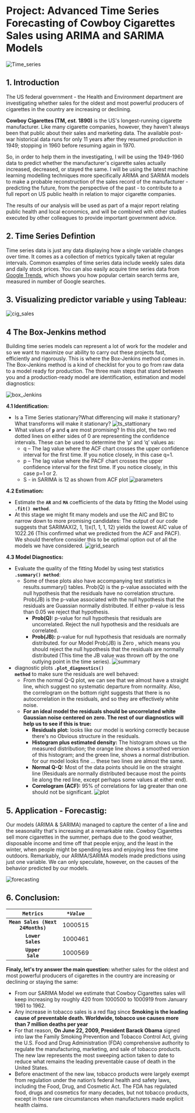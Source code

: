 # Project: Advanced Time Series Forecasting of Cowboy Cigarettes Sales using ARIMA and SARIMA Models

![Time_series](https://user-images.githubusercontent.com/67468718/110270113-fd289e00-7f79-11eb-80aa-13e656231036.JPG)

## 1. Introduction

The US federal government - the Health and Environment department are investigating whether sales for the oldest and most powerful producers of cigarettes in the country are increasing or declining. 

**Cowboy Cigarettes (TM, *est.* 1890)** is the US's longest-running cigarette manufacturer. Like many cigarette companies, however, they haven't always been that public about their sales and marketing data. The available post-war historical data runs for only 11 years after they resumed production in 1949; stopping in 1960 before resuming again in 1970. 

So, in order to help them in the investigating, I will be using the 1949-1960 data to predict whether the manufacturer's cigarette sales actually increased, decreased, or stayed the same. I will be using the latest machine learning modelling techniques more specifically ARIMA and SARIMA models to make a probable reconstruction of the sales record of the manufacturer - predicting the future, from the perspective of the past - to contribute to a full report on US public health in relation to major cigarette companies. 

The results of our analysis will be used as part of a major report relating public health and local economics, and will be combined with other studies executed by other colleagues to provide important government advice.  

## 2. Time Series Defintion

Time series data is just any data displaying how a single variable changes over time. It comes as a collection of metrics typically taken at regular intervals. Common examples of time series data include weekly sales data and daily stock prices. You can also easily acquire time series data from [Google Trends](https://trends.google.com/trends/?geo=US), which shows you how popular certain search terms are, measured in number of Google searches. 

## 3. Visualizing predictor variable <code>**y**</code> using **Tableau**:


![cig_sales](https://user-images.githubusercontent.com/67468718/110266605-0104f200-7f73-11eb-9503-4f649935cdef.JPG)

## 4 The Box-Jenkins method

Building time series models can represent a lot of work for the modeler and so we want to maximize our ability to carry out these projects fast, efficiently and rigorously. This is where the Box-Jenkins method comes in. The Box-Jenkins method is a kind of checklist for you to go from raw data to a model ready for production. The three main steps that stand between you and a production-ready model are identification, estimation and model diagnostics:

![box_Jenkins](https://user-images.githubusercontent.com/67468718/110121273-0a277080-7d73-11eb-8315-f8b8eca62ad5.JPG)

**4.1 Identification:**
  * Is a Time Series stationary?What differencing will make it stationary?What transforms will make it stationary?
  ![ts_stattionary](https://user-images.githubusercontent.com/67468718/110271196-60b3cb00-7f7c-11eb-87e8-14a6e184564f.JPG)
  * What values of <code>**p**</code> and <code>**q**</code> are most promising?
    In this plot, the two red dotted lines on either sides of 0 are representing the confidence intervals. These can be used to determine the ‘p’ and ‘q’ values as:
      * q – The lag value where the ACF chart crosses the upper confidence interval for the first time. If you notice closely, in this case q=1.
      * p – The lag value where the PACF chart crosses the upper confidence interval for the first time. If you notice closely, in this case p=1 or 2.
      * S - in SARIMA is 12 as shown from ACF plot
  ![parameters](https://user-images.githubusercontent.com/67468718/110271205-61e4f800-7f7c-11eb-996d-3e518be84bda.JPG)
 
   
**4.2 Estimation:**
 * Estimate the <code>**AR**</code> and <code>**MA**</code> coefficients of the data by fitting the Model using <code>**.fit() method**</code>.
 * At this stage we might fit many models and use the AIC and BIC to narrow down to more promising candidates: The output of our code suggests that SARIMAX(2, 1, 1)x(1, 1, 1, 12) yields the lowest AIC value of 1022.26 (This confirmed what we predicted from the ACF and PACF). We should therefore consider this to be optimal option out of all the models we have considered.
 ![grid_search](https://user-images.githubusercontent.com/67468718/110271204-614c6180-7f7c-11eb-9c34-0809b93e1564.JPG)
 
**4.3 Model Diagnostics:** 
 * Evaluate the quality of the fitting Model by using test statistics <code>**.summary() method**</code>:
   * Some of these plots also have accompanying test statistics in results.summary() tables. Prob(Q) is the p-value associated with the null hypothesis that the residuals have no correlation structure. Prob(JB) is the p-value associated with the null hypothesis that the residuals are Guassian normally distributed. If either p-value is less than 0.05 we reject that hypothesis.
     * **Prob(Q):** p-value for null hypothesis that residuals are uncorrelated. Reject the null hypothesis and the residuals are correlated.
     * **Prob(JB):** p-value for null hypothesis that residuals are normally distributed. for our Model Prob(JB) is Zero , which means you should reject the null hypothesis that the residuals are normally distributed (This time the JB value was thrown off by the one outlying point in the time series).
 ![summary](https://user-images.githubusercontent.com/67468718/110271209-61e4f800-7f7c-11eb-8cdd-95e8d6dca6dc.JPG)
 * diagnostic plots <code>**.plot_diagnostics() method**</code> to make sure the residuals are well behaved:
   * From the normal Q-Q plot, we can see that we almost have a straight line, which suggest no systematic departure from normality. Also, the correlogram on the bottom right suggests that there is no autocorrelation in the residuals, and so they are effectively white noise.
   * **For an ideal model the residuals should be uncorrelated white Gaussian noise centered on zero. The rest of our diagnostics will help us to see if this is true:**
     * **Residuals plot:** looks like our model is working correctly because there's no Obvious structure in the residuals.
     * **Histogram plus estimated density:** The histogram shows us the measured distribution; the orange line shows a smoothed version of this histogram; and the green line, shows a normal distribution. for our model looks fine ... these two lines are almost the same.
     * **Normal Q-Q:** Most of the data points should lie on the straight line (Residuals are normally distributed because most the points lie along the red line, except perhaps some values at either end).
     * **Correlogram (ACF):** 95% of correlations for lag greater than one should not be significant.
 ![plot](https://user-images.githubusercontent.com/67468718/110271207-61e4f800-7f7c-11eb-94ca-cad40a304d71.JPG)

## 5. Application - Forecastig: 

Our models (ARIMA & SARIMA) managed to capture the center of a line and the seasonality that's increasing at a remarkable rate. Cowboy Cigarettes sell more cigarettes in the summer, perhaps due to the good weather, disposable income and time off that people enjoy, and the least in the winter, when people might be spending less and enjoying less free time outdoors. 
Remarkably, our ARIMA/SARIMA models made predictions using just one variable. We can only speculate, however, on the causes of the behavior predicted by our models.

![forecasting](https://user-images.githubusercontent.com/67468718/110271202-614c6180-7f7c-11eb-8f8b-d422df729938.JPG)

## 6. Conclusion:

| <code>**Metrics**</code>| <code>**Value*</code>|
| :-------:| :-----:|
| <code>**Mean Sales (Next 24Months)**</code>| 1000515|
| <code>**Lower Sales**</code>| 1000461|
| <code>**Upper Sale**</code>| 1000569|


**Finaly, let's try answer the main question:** whether sales for the oldest and most powerful producers of cigarettes in the country are increasing or declining or staying the same:

 * From our SARIMA Model we estimate that Cowboy Cigarettes sales will keep increasing by roughly 420 from 1000500 to 1000919 from January 1961 to 1962.
 * Any increase in tobacco sales is a red flag since **Smoking is the leading cause of preventable death. Worldwide, tobacco use causes more than 7 million deaths per year**
 * For that reason, **On June 22, 2009, President Barack Obama** signed into law the Family Smoking Prevention and Tobacco Control Act, giving the U.S. Food and Drug Administration (FDA) comprehensive authority to regulate the manufacturing, marketing, and sale of tobacco products. The new law represents the most sweeping action taken to date to reduce what remains the leading preventable cause of death in the United States.
 * Before enactment of the new law, tobacco products were largely exempt from regulation under the nation’s federal health and safety laws, including the Food, Drug, and Cosmetic Act. The FDA has regulated food, drugs and cosmetics for many decades, but not tobacco products, except in those rare circumstances when manufacturers made explicit health claims.



